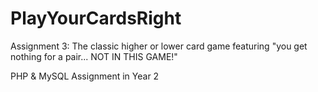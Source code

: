 # PlayYourCardsRight

Assignment 3: The classic higher or lower card game featuring "you get nothing for a pair... NOT IN THIS GAME!"

PHP & MySQL Assignment in Year 2
